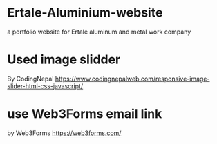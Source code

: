 # Ertale-Aluminium-website
a portfolio website for Ertale aluminum and metal work company

# Used image slidder 
By CodingNepal https://www.codingnepalweb.com/responsive-image-slider-html-css-javascript/

# use Web3Forms email link
by Web3Forms https://web3forms.com/ 